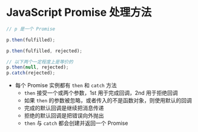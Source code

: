 # JavaScript Promise 处理方法

```js
// p 是一个 Promise

p.then(fulfilled);

p.then(fulfilled, rejected);

// 以下两个一定程度上是等价的
p.then(null, rejected);
p.catch(rejected);
```

- 每个 Promise 实例都有 `then` 和 `catch` 方法
    - `then` 接受一个或两个参数，1st 用于完成回调，2nd 用于拒绝回调
    - 如果 `then` 的参数被忽略，或者传入的不是函数对象，则使用默认的回调
    - 完成的默认回调是继续把消息传递
    - 拒绝的默认回调是把错误向外抛出
    - `then` 与 `catch` 都会创建并返回一个 Promise

